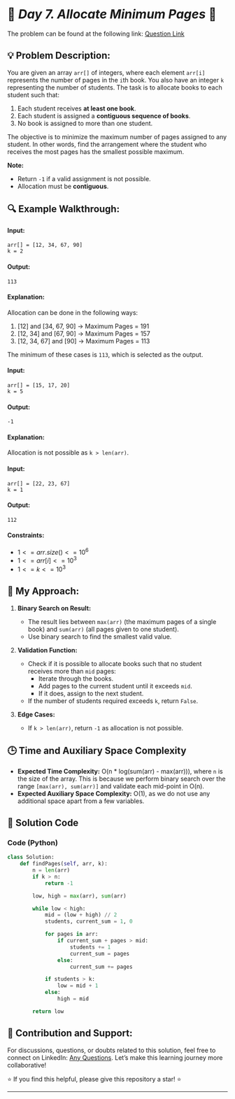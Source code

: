 
# 🚀 _Day 7. Allocate Minimum Pages_ 🧠

The problem can be found at the following link: [Question Link](https://www.geeksforgeeks.org/batch/gfg-160-problems/track/searching-gfg-160/problem/allocate-minimum-number-of-pages0937)

## 💡 **Problem Description:**

You are given an array `arr[]` of integers, where each element `arr[i]` represents the number of pages in the `i`th book. You also have an integer `k` representing the number of students. The task is to allocate books to each student such that:

1. Each student receives **at least one book**.
2. Each student is assigned a **contiguous sequence of books**.
3. No book is assigned to more than one student.

The objective is to minimize the maximum number of pages assigned to any student. In other words, find the arrangement where the student who receives the most pages has the smallest possible maximum.

**Note:**

- Return `-1` if a valid assignment is not possible.
- Allocation must be **contiguous**.

## 🔍 **Example Walkthrough:**

#### Input:

```
arr[] = [12, 34, 67, 90]
k = 2
```

#### Output:

```
113
```

#### Explanation:

Allocation can be done in the following ways:

1. [12] and [34, 67, 90] → Maximum Pages = 191
2. [12, 34] and [67, 90] → Maximum Pages = 157
3. [12, 34, 67] and [90] → Maximum Pages = 113

The minimum of these cases is `113`, which is selected as the output.

#### Input:

```
arr[] = [15, 17, 20]
k = 5
```

#### Output:

```
-1
```

#### Explanation:

Allocation is not possible as `k > len(arr)`.

#### Input:

```
arr[] = [22, 23, 67]
k = 1
```

#### Output:

```
112
```

#### Constraints:

- $`1 <= arr.size() <= 10^6`$
- $`1 <= arr[i] <= 10^3`$
- $`1 <= k <= 10^3`$

## 🎯 **My Approach:**

1. **Binary Search on Result:**

   - The result lies between `max(arr)` (the maximum pages of a single book) and `sum(arr)` (all pages given to one student).
   - Use binary search to find the smallest valid value.

2. **Validation Function:**

   - Check if it is possible to allocate books such that no student receives more than `mid` pages:
     - Iterate through the books.
     - Add pages to the current student until it exceeds `mid`.
     - If it does, assign to the next student.
   - If the number of students required exceeds `k`, return `False`.

3. **Edge Cases:**
   - If `k > len(arr)`, return `-1` as allocation is not possible.

## 🕒 **Time and Auxiliary Space Complexity**

- **Expected Time Complexity:** O(n \* log(sum(arr) - max(arr))), where `n` is the size of the array. This is because we perform binary search over the range `[max(arr), sum(arr)]` and validate each mid-point in O(n).
- **Expected Auxiliary Space Complexity:** O(1), as we do not use any additional space apart from a few variables.

## 📝 **Solution Code**

### Code (Python)

```python
class Solution:
    def findPages(self, arr, k):
        n = len(arr)
        if k > n:
            return -1

        low, high = max(arr), sum(arr)

        while low < high:
            mid = (low + high) // 2
            students, current_sum = 1, 0

            for pages in arr:
                if current_sum + pages > mid:
                    students += 1
                    current_sum = pages
                else:
                    current_sum += pages

            if students > k:
                low = mid + 1
            else:
                high = mid

        return low
```

## 🎯 **Contribution and Support:**

For discussions, questions, or doubts related to this solution, feel free to connect on LinkedIn: [Any Questions](https://www.linkedin.com/in/abhay-valand-4aa92723a/). Let’s make this learning journey more collaborative!

⭐ If you find this helpful, please give this repository a star! ⭐

---


